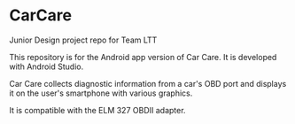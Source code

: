 # CarCare
Junior Design project repo for Team LTT

This repository is for the Android app version of Car Care.
It is developed with Android Studio.

Car Care collects diagnostic information from a car's OBD port and displays it on the user's smartphone with various graphics.

It is compatible with the ELM 327 OBDII adapter.
